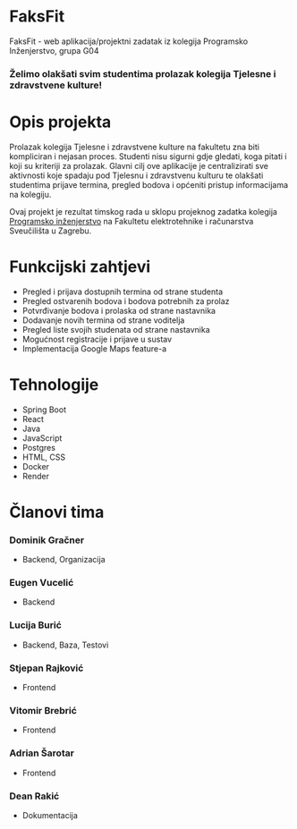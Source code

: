 # FaksFit
FaksFit - web aplikacija/projektni zadatak iz kolegija Programsko Inženjerstvo, grupa G04 <br>
### Želimo olakšati svim studentima prolazak kolegija Tjelesne i zdravstvene kulture!
# Opis projekta
Prolazak kolegija Tjelesne i zdravstvene kulture na fakultetu zna biti kompliciran i nejasan proces. Studenti nisu sigurni
gdje gledati, koga pitati i koji su kriteriji za prolazak. Glavni cilj ove aplikacije je centralizirati sve aktivnosti koje spadaju pod Tjelesnu i zdravstvenu kulturu te olakšati 
studentima prijave termina, pregled bodova i općeniti pristup informacijama na kolegiju.
 
Ovaj projekt je rezultat timskog rada u sklopu projeknog zadatka kolegija [Programsko inženjerstvo](https://www.fer.unizg.hr/predmet/proinz) na Fakultetu elektrotehnike i računarstva Sveučilišta u Zagrebu. 


# Funkcijski zahtjevi
- Pregled i prijava dostupnih termina od strane studenta <br>
- Pregled ostvarenih bodova i bodova potrebnih za prolaz <br>
- Potvrđivanje bodova i prolaska od strane nastavnika <br>
- Dodavanje novih termina od strane voditelja <br>
- Pregled liste svojih studenata od strane nastavnika <br>
- Mogućnost registracije i prijave u sustav <br>
- Implementacija Google Maps feature-a <br>


# Tehnologije
- Spring Boot
- React
- Java
- JavaScript
- Postgres
- HTML, CSS
- Docker
- Render


# Članovi tima 
### Dominik Gračner 
- Backend, Organizacija
### Eugen Vucelić 
- Backend
### Lucija Burić
- Backend, Baza, Testovi
### Stjepan Rajković
- Frontend
### Vitomir Brebrić
- Frontend
### Adrian Šarotar
- Frontend
### Dean Rakić
- Dokumentacija
 



